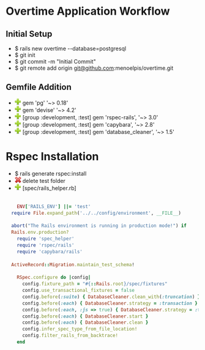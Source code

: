 # Overtime Application Workflow

## Initial Setup

- $ rails new overtime --database=postgresql
- $ git init
- $ git commit -m "Initial Commit"
- $ git remote add origin git@github.com:menoelpis/overtime.git

## Gemfile Addition

* ![add](plus.png) gem 'pg' '~> 0.18'
* ![add](plus.png) gem 'devise' '~> 4.2'
* ![add](plus.png) [group :development, :test] gem 'rspec-rails', '~> 3.0' 
* ![add](plus.png) [group :development, :test] gem 'capybara', '~> 2.8' 
* ![add](plus.png) [group :development, :test] gem 'database_cleaner', '~> 1.5' 

# Rspec Installation

- $ rails generate rspec:install
- ![sub](minus.png) delete test folder
- ![add](plus.png) [spec/rails_helper.rb] 
```ruby	

	ENV['RAILS_ENV'] ||= 'test'
  require File.expand_path('../../config/environment', __FILE__)

  abort("The Rails environment is running in production mode!") if 
  Rails.env.production?
 	require 'spec_helper'
	require 'rspec/rails'
	require 'capybara/rails'

  ActiveRecord::Migration.maintain_test_schema!

	RSpec.configure do |config|
	  config.fixture_path = "#{::Rails.root}/spec/fixtures"
	  config.use_transactional_fixtures = false
	  config.before(:suite) { DatabaseCleaner.clean_with(:truncation) }
	  config.before(:each) { DatabaseCleaner.strategy = :transaction }
	  config.before(:each, :js => true) { DatabaseCleaner.strategy = :truncation }
	  config.before(:each) { DatabaseCleaner.start }
	  config.before(:each) { DatabaseCleaner.clean }
	  config.infer_spec_type_from_file_location!
	  config.filter_rails_from_backtrace!
	end

```
